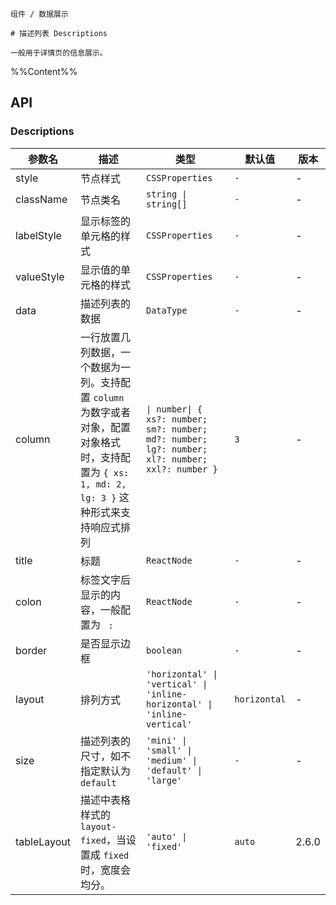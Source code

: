 `````
组件 / 数据展示

# 描述列表 Descriptions

一般用于详情页的信息展示。
`````

%%Content%%

## API

### Descriptions

|参数名|描述|类型|默认值|版本|
|---|---|---|---|---|
|style|节点样式|`CSSProperties`|`-`|-|
|className|节点类名|`string \| string[]`|`-`|-|
|labelStyle|显示标签的单元格的样式|`CSSProperties`|`-`|-|
|valueStyle|显示值的单元格的样式|`CSSProperties`|`-`|-|
|data|描述列表的数据|`DataType`|`-`|-|
|column|一行放置几列数据，一个数据为一列。支持配置 `column` 为数字或者对象，配置对象格式时，支持配置为 `{ xs: 1, md: 2, lg: 3 }` 这种形式来支持响应式排列|`\| number\| { xs?: number; sm?: number; md?: number; lg?: number; xl?: number; xxl?: number }`|`3`|-|
|title|标题|`ReactNode`|`-`|-|
|colon|标签文字后显示的内容，一般配置为 ` :`|`ReactNode`|`-`|-|
|border|是否显示边框|`boolean`|`-`|-|
|layout|排列方式|`'horizontal' \| 'vertical' \| 'inline-horizontal' \| 'inline-vertical'`|`horizontal`|-|
|size|描述列表的尺寸，如不指定默认为 `default`|`'mini' \| 'small' \| 'medium' \| 'default' \| 'large'`|`-`|-|
|tableLayout|描述中表格样式的 `layout-fixed`，当设置成 `fixed` 时，宽度会均分。|`'auto' \| 'fixed'`|`auto`|2.6.0|
